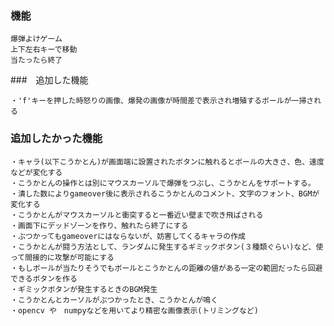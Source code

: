 ### 機能
    爆弾よけゲーム
    上下左右キーで移動
    当たったら終了

###　追加した機能
    
    ・'f'キーを押した時怒りの画像、爆発の画像が時間差で表示され増殖するボールが一掃される


### 追加したかった機能
    ・キャラ(以下こうかとん)が画面端に設置されたボタンに触れるとボールの大きさ、色、速度などが変化する
    ・こうかとんの操作とは別にマウスカーソルで爆弾をつぶし、こうかとんをサポートする。
    ・潰した数によりgameover後に表示されるこうかとんのコメント、文字のフォント、BGMが変化する
    ・こうかとんがマウスカーソルと衝突すると一番近い壁まで吹き飛ばされる
    ・画面下にデッドゾーンを作り、触れたら終了にする
    ・ぶつかってもgameoverにはならないが、妨害してくるキャラの作成
    ・こうかとんが闘う方法として、ランダムに発生するギミックボタン(３種類ぐらい)など、使って間接的に攻撃が可能にする
    ・もしボールが当たりそうでもボールとこうかとんの距離の値がある一定の範囲だったら回避できるボタンを作る
    ・ギミックボタンが発生するときのBGM発生
    ・こうかとんとカーソルがぶつかったとき、こうかとんが鳴く
    ・opencv や　numpyなどを用いてより精密な画像表示(トリミングなど)
    
    
    


